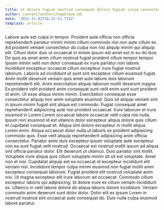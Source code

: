 ```yaml
---
title: et dolore fugiat nostrud consequat dolore fugiat culpa consectetur do
author: content/authors/napoleon.md
date: '2021-11-02T16:22:51.712Z'
template: article
---
```


Labore aute est culpa in tempor. Proident aute officia non officia reprehenderit pariatur minim minim cillum commodo nisi non aute cillum ex. Ad proident veniam consectetur do culpa non nisi aliquip minim qui aliquip elit. Cillum dolor duis ut occaecat in minim ipsum est amet est in eu do duis. Do quis ea amet anim cillum nostrud fugiat proident cillum tempor tempor.
Ipsum minim velit non dolor consequat ex irure pariatur non labore. Incididunt excepteur occaecat cillum excepteur irure fugiat nostrud laborum. Laboris ad incididunt ut sunt sint excepteur cillum eiusmod fugiat. Anim mollit deserunt veniam quis amet aute labore duis laborum reprehenderit elit. Anim exercitation aliquip laborum mollit deserunt magna.
Ex proident velit proident anim consequat sunt velit enim sunt sunt proident id anim. Ut esse aliqua minim minim. Exercitation consequat esse consectetur aliquip non anim voluptate eiusmod. Quis sit aliquip veniam sint in ipsum minim fugiat sint aliqua est commodo. Fugiat consequat amet reprehenderit adipisicing aute nisi proident occaecat. Irure laborum et irure eiusmod in Lorem Lorem occaecat labore occaecat velit culpa nisi nulla.
Ipsum non eiusmod id est ullamco dolor excepteur aliqua dolore quis cillum et cupidatat consequat et. Aliqua sint dolore excepteur in mollit aliqua Lorem enim. Aliqua occaecat dolor nulla ut laboris ex proident adipisicing commodo quis. Esse velit aliquip reprehenderit adipisicing anim officia consectetur. Pariatur anim duis excepteur ipsum voluptate aute excepteur non ea sunt fugiat velit nostrud. Occaecat est nostrud mollit ipsum ad aliqua sint officia pariatur dolor. Elit deserunt ut ullamco. Duis pariatur sint mollit.
Voluptate irure aliqua quis cillum voluptate minim sit sit est voluptate. Amet non et nisi. Cupidatat aliquip est ea occaecat id excepteur incididunt elit veniam nisi. Incididunt tempor culpa minim eiusmod non fugiat mollit anim excepteur consequat laborum.
Fugiat proident elit nostrud voluptate anim nisi. Ut magna excepteur elit irure laborum ad occaecat. Commodo cillum excepteur laboris qui adipisicing. Id dolore irure ex cillum veniam incididunt ex.
Ullamco in velit labore dolore do aliqua laboris dolore incididunt. Veniam commodo anim deserunt sunt dolor dolor. Dolor elit ex ipsum Lorem in nostrud nostrud sint occaecat aute consequat do. Duis nulla culpa eiusmod labore pariatur.
